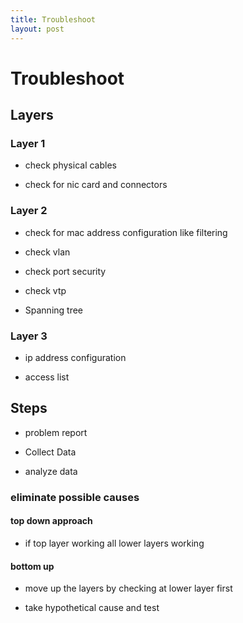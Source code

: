 ```yaml
---
title: Troubleshoot
layout: post
---
```

      

# Troubleshoot  

## Layers   

### Layer 1   

* check physical cables   

* check for nic card and connectors   

### Layer 2   

* check for mac address configuration like filtering   

* check vlan   

* check port security   

* check vtp   

* Spanning tree   

### Layer 3   

* ip address configuration   

* access list   

## Steps   

* problem report   

* Collect Data   

* analyze data   

### eliminate possible causes   

#### top down approach   

* if top layer working all lower layers working   

#### bottom up   

* move up the layers by checking at lower layer first   

* take hypothetical cause and test   
